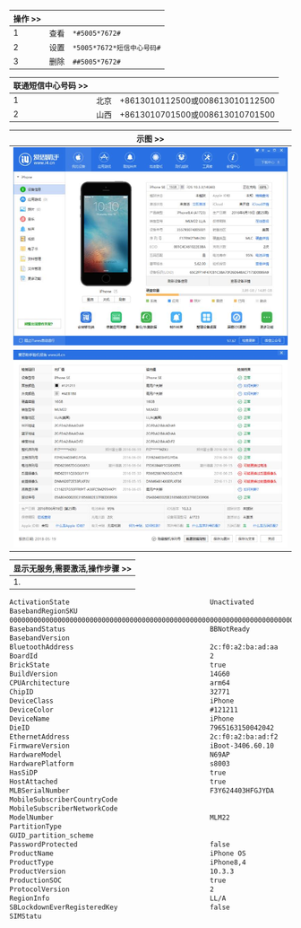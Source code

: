 
| 操作 >> |  |  |
| --- | --- | --- |
| 1 | 查看 | `*#5005*7672#` |
| 2 | 设置 | `*5005*7672*短信中心号码#` |
| 3 | 删除 | `##5005*7672#` |

| 联通短信中心号码 >> |  |  |
| --- | --- | --- |
| 1 | 北京 | +8613010112500或008613010112500 |
| 2 | 山西 | +8613010701500或008613010701500  |

| 示图 >> |
| --- |
| ![](assets/卡贴-1901deaa.png) |
| ![](assets/卡贴-25aae29f.png) |

| 显示无服务,需要激活,操作步骤 >> |
| --- |
| 1.  |



```
ActivationState                                   Unactivated
BasebandRegionSKU                                 00000000000000000000000000000000000000000000000000000000000000000000000000000000000000000000000000000000000000000000000000000000
BasebandStatus                                    BBNotReady
BasebandVersion                                   
BluetoothAddress                                  2c:f0:a2:ba:ad:aa
BoardId                                           2
BrickState                                        true
BuildVersion                                      14G60
CPUArchitecture                                   arm64
ChipID                                            32771
DeviceClass                                       iPhone
DeviceColor                                       #121211
DeviceName                                        iPhone
DieID                                             7965163150042042
EthernetAddress                                   2c:f0:a2:ba:ad:f2
FirmwareVersion                                   iBoot-3406.60.10
HardwareModel                                     N69AP
HardwarePlatform                                  s8003
HasSiDP                                           true
HostAttached                                      true
MLBSerialNumber                                   F3Y624403HFGJYDA
MobileSubscriberCountryCode                       
MobileSubscriberNetworkCode                       
ModelNumber                                       MLM22
PartitionType                                     GUID_partition_scheme
PasswordProtected                                 false
ProductName                                       iPhone OS
ProductType                                       iPhone8,4
ProductVersion                                    10.3.3
ProductionSOC                                     true
ProtocolVersion                                   2
RegionInfo                                        LL/A
SBLockdownEverRegisteredKey                       false
SIMStatu
```

